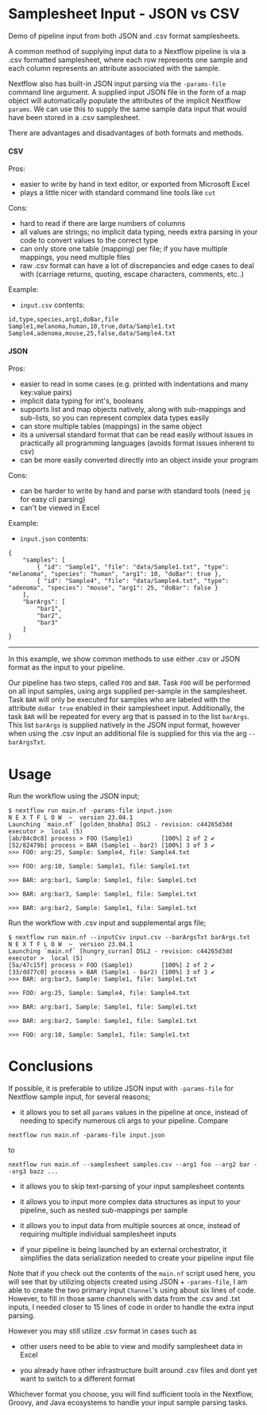 # Samplesheet Input - JSON vs CSV

Demo of pipeline input from both JSON and .csv format samplesheets.

A common method of supplying input data to a Nextflow pipeline is via a .csv formatted samplesheet, where each row represents one sample and each column represents an attribute associated with the sample.

Nextflow also has built-in JSON input parsing via the `-params-file` command line argument. A supplied input JSON file in the form of a map object will automatically populate the attributes of the implicit Nextflow `params`. We can use this to supply the same sample data input that would have been stored in a .csv samplesheet.

There are advantages and disadvantages of both formats and methods.

#### CSV

Pros:

- easier to write by hand in text editor, or exported from Microsoft Excel
- plays a little nicer with standard command line tools like `cut`

Cons:

- hard to read if there are large numbers of columns
- all values are strings; no implicit data typing, needs extra parsing in your code to convert values to the correct type
- can only store one table (mapping) per file; if you have multiple mappings, you need multiple files
- raw .csv format can have a lot of discrepancies and edge cases to deal with (carriage returns, quoting, escape characters, comments, etc..)

Example:

- `input.csv` contents:

```
id,type,species,arg1,doBar,file
Sample1,melanoma,human,10,true,data/Sample1.txt
Sample4,adenoma,mouse,25,false,data/Sample4.txt
```

#### JSON

Pros:

- easier to read in some cases (e.g. printed with indentations and many key:value pairs)
- implicit data typing for int's, booleans
- supports list and map objects natively, along with sub-mappings and sub-lists, so you can represent complex data types easily
- can store multiple tables (mappings) in the same object
- its a universal standard format that can be read easily without issues in practically all programming languages (avoids format issues inherent to csv)
- can be more easily converted directly into an object inside your program

Cons:

- can be harder to write by hand and parse with standard tools (need `jq` for easy cli parsing)
- can't be viewed in Excel

Example:

- `input.json` contents:

```
{
    "samples": [
        { "id": "Sample1", "file": "data/Sample1.txt", "type": "melanoma", "species": "human", "arg1": 10, "doBar": true },
        { "id": "Sample4", "file": "data/Sample4.txt", "type": "adenoma", "species": "mouse", "arg1": 25, "doBar": false }
    ],
    "barArgs": [
        "bar1",
        "bar2",
        "bar3"
    ]
}
```

-----

In this example, we show common methods to use either .csv or JSON format as the input to your pipeline.

Our pipeline has two steps, called `FOO` and `BAR`. Task `FOO` will be performed on all input samples, using args supplied per-sample in the samplesheet. Task `BAR` will only be executed for samples who are labeled with the attribute `doBar true` enabled in their samplesheet input. Additionally, the task `BAR` will be repeated for every arg that is passed in to the list `barArgs`. This list `barArgs` is supplied natively in the JSON input format, however when using the .csv input an additional file is supplied for this via the arg `--barArgsTxt`.

# Usage

Run the workflow using the JSON input;

```
$ nextflow run main.nf -params-file input.json
N E X T F L O W  ~  version 23.04.1
Launching `main.nf` [golden_bhabha] DSL2 - revision: c44265d3dd
executor >  local (5)
[ab/84c0c8] process > FOO (Sample1)        [100%] 2 of 2 ✔
[52/82479b] process > BAR (Sample1 - bar2) [100%] 3 of 3 ✔
>>> FOO: arg:25, Sample: Sample4, file: Sample4.txt

>>> FOO: arg:10, Sample: Sample1, file: Sample1.txt

>>> BAR: arg:bar1, Sample: Sample1, file: Sample1.txt

>>> BAR: arg:bar3, Sample: Sample1, file: Sample1.txt

>>> BAR: arg:bar2, Sample: Sample1, file: Sample1.txt
```

Run the workflow with .csv input and supplemental args file;

```
$ nextflow run main.nf --inputCsv input.csv --barArgsTxt barArgs.txt
N E X T F L O W  ~  version 23.04.1
Launching `main.nf` [hungry_curran] DSL2 - revision: c44265d3dd
executor >  local (5)
[5a/47c15f] process > FOO (Sample1)        [100%] 2 of 2 ✔
[33/dd77c0] process > BAR (Sample1 - bar2) [100%] 3 of 3 ✔
>>> BAR: arg:bar3, Sample: Sample1, file: Sample1.txt

>>> FOO: arg:25, Sample: Sample4, file: Sample4.txt

>>> BAR: arg:bar1, Sample: Sample1, file: Sample1.txt

>>> BAR: arg:bar2, Sample: Sample1, file: Sample1.txt

>>> FOO: arg:10, Sample: Sample1, file: Sample1.txt
```

# Conclusions

If possible, it is preferable to utilize JSON input with `-params-file` for Nextflow sample input, for several reasons;

- it allows you to set all `params` values in the pipeline at once, instead of needing to specify numerous cli args to your pipeline. Compare

```
nextflow run main.nf -params-file input.json
```

to

```
nextflow run main.nf --samplesheet samples.csv --arg1 foo --arg2 bar --arg3 bazz ...
```

- it allows you to skip text-parsing of your input samplesheet contents

- it allows you to input more complex data structures as input to your pipeline, such as nested sub-mappings per sample

- it allows you to input data from multiple sources at once, instead of requiring multiple individual samplesheet inputs

- if your pipeline is being launched by an external orchestrator, it simplifies the data serialization needed to create your pipeline input file

Note that if you check out the contents of the `main.nf` script used here, you will see that by utilizing objects created using JSON + `-params-file`, I am able to create the two primary input `Channel`'s using about six lines of code. However, to fill in those same channels with data from the .csv and .txt inputs, I needed closer to 15 lines of code in order to handle the extra input parsing.

However you may still utilize .csv format in cases such as

- other users need to be able to view and modify samplesheet data in Excel

- you already have other infrastructure built around .csv files and dont yet want to switch to a different format

Whichever format you choose, you will find sufficient tools in the Nextflow, Groovy, and Java ecosystems to handle your input sample parsing tasks.